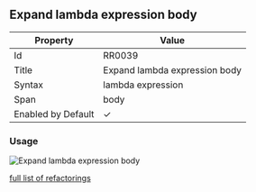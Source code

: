 ## Expand lambda expression body

| Property           | Value                         |
| ------------------ | ----------------------------- |
| Id                 | RR0039                        |
| Title              | Expand lambda expression body |
| Syntax             | lambda expression             |
| Span               | body                          |
| Enabled by Default | &#x2713;                      |

### Usage

![Expand lambda expression body](../../images/refactorings/ExpandLambdaExpressionBody.png)

[full list of refactorings](Refactorings.md)